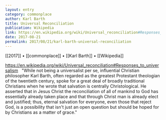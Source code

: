 ```yaml
---
layout: entry
category: commonplace
author: Karl Barth
title: Universal Reconciliation
publication: Wikipedia
link: https://en.wikipedia.org/wiki/Universal_reconciliation#Responses_to_universalism
date: 2017-08-21
permalink: 2017/08/21/karl-barth-universal-reconciliation
---
```


[[2017]] • [[commonplace]] • [[Karl Barth]] • [[Wikipedia]]

https://en.wikipedia.org/wiki/Universal_reconciliation#Responses_to_universalism
 
"While not being a universalist per se, influential Christian philosopher Karl Barth, often regarded as the greatest Protestant theologian of the twentieth century, spoke for a great deal of broadly traditional Christians when he wrote that salvation is centrally Christological. He asserted that in Jesus Christ the reconciliation of all of mankind to God has essentially already taken place and that through Christ man is already elect and justified; thus, eternal salvation for everyone, even those that reject God, is a possibility that isn't just an open question but should be hoped for by Christians as a matter of grace."
